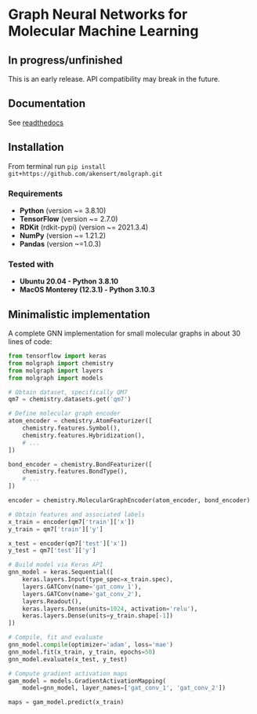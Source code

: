 # Graph Neural Networks for Molecular Machine Learning

## In progress/unfinished
This is an early release. API compatibility may break in the future.

## Documentation
See [readthedocs](https://molgraph.readthedocs.io/en/latest/)

## Installation

From terminal run `pip install git+https://github.com/akensert/molgraph.git`

### Requirements
- **Python** (version ~= 3.8.10)
- **TensorFlow** (version ~= 2.7.0)
- **RDKit** (rdkit-pypi) (version ~= 2021.3.4)
- **NumPy** (version ~= 1.21.2)
- **Pandas** (version ~=1.0.3)

### Tested with
- **Ubuntu 20.04 - Python 3.8.10**
- **MacOS Monterey (12.3.1) - Python 3.10.3**

## Minimalistic implementation
A complete GNN implementation for small molecular graphs in about 30 lines of code:

```python
from tensorflow import keras
from molgraph import chemistry
from molgraph import layers
from molgraph import models

# Obtain dataset, specifically QM7
qm7 = chemistry.datasets.get('qm7')

# Define molecular graph encoder
atom_encoder = chemistry.AtomFeaturizer([
    chemistry.features.Symbol(),
    chemistry.features.Hybridization(),
    # ...
])

bond_encoder = chemistry.BondFeaturizer([
    chemistry.features.BondType(),
    # ...
])

encoder = chemistry.MolecularGraphEncoder(atom_encoder, bond_encoder)

# Obtain features and associated labels
x_train = encoder(qm7['train']['x'])
y_train = qm7['train']['y']

x_test = encoder(qm7['test']['x'])
y_test = qm7['test']['y']

# Build model via Keras API
gnn_model = keras.Sequential([
    keras.layers.Input(type_spec=x_train.spec),
    layers.GATConv(name='gat_conv_1'),
    layers.GATConv(name='gat_conv_2'),
    layers.Readout(),
    keras.layers.Dense(units=1024, activation='relu'),
    keras.layers.Dense(units=y_train.shape[-1])
])

# Compile, fit and evaluate
gnn_model.compile(optimizer='adam', loss='mae')
gnn_model.fit(x_train, y_train, epochs=50)
gnn_model.evaluate(x_test, y_test)

# Compute gradient activation maps
gam_model = models.GradientActivationMapping(
    model=gnn_model, layer_names=['gat_conv_1', 'gat_conv_2'])

maps = gam_model.predict(x_train)
```
